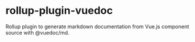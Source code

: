# rollup-plugin-vuedoc
Rollup plugin to generate markdown documentation from Vue.js component source with @vuedoc/md.
